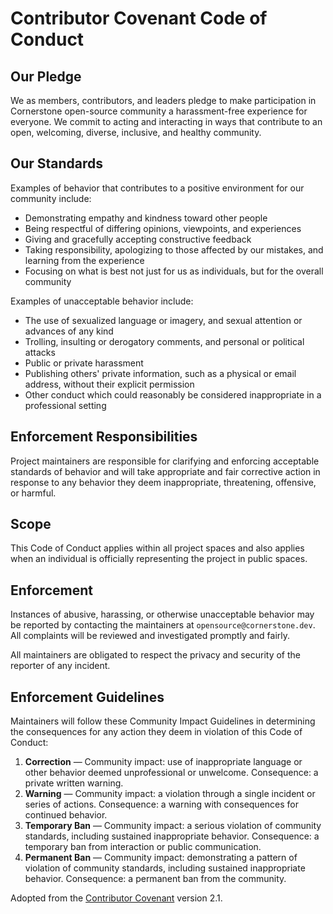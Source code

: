 # Contributor Covenant Code of Conduct

## Our Pledge

We as members, contributors, and leaders pledge to make participation in Cornerstone open-source community a harassment-free experience for everyone. We commit to acting and interacting in ways that contribute to an open, welcoming, diverse, inclusive, and healthy community.

## Our Standards

Examples of behavior that contributes to a positive environment for our community include:

- Demonstrating empathy and kindness toward other people
- Being respectful of differing opinions, viewpoints, and experiences
- Giving and gracefully accepting constructive feedback
- Taking responsibility, apologizing to those affected by our mistakes, and learning from the experience
- Focusing on what is best not just for us as individuals, but for the overall community

Examples of unacceptable behavior include:

- The use of sexualized language or imagery, and sexual attention or advances of any kind
- Trolling, insulting or derogatory comments, and personal or political attacks
- Public or private harassment
- Publishing others' private information, such as a physical or email address, without their explicit permission
- Other conduct which could reasonably be considered inappropriate in a professional setting

## Enforcement Responsibilities

Project maintainers are responsible for clarifying and enforcing acceptable standards of behavior and will take appropriate and fair corrective action in response to any behavior they deem inappropriate, threatening, offensive, or harmful.

## Scope

This Code of Conduct applies within all project spaces and also applies when an individual is officially representing the project in public spaces.

## Enforcement

Instances of abusive, harassing, or otherwise unacceptable behavior may be reported by contacting the maintainers at `opensource@cornerstone.dev`. All complaints will be reviewed and investigated promptly and fairly.

All maintainers are obligated to respect the privacy and security of the reporter of any incident.

## Enforcement Guidelines

Maintainers will follow these Community Impact Guidelines in determining the consequences for any action they deem in violation of this Code of Conduct:

1. **Correction** — Community impact: use of inappropriate language or other behavior deemed unprofessional or unwelcome. Consequence: a private written warning.
2. **Warning** — Community impact: a violation through a single incident or series of actions. Consequence: a warning with consequences for continued behavior.
3. **Temporary Ban** — Community impact: a serious violation of community standards, including sustained inappropriate behavior. Consequence: a temporary ban from interaction or public communication.
4. **Permanent Ban** — Community impact: demonstrating a pattern of violation of community standards, including sustained inappropriate behavior. Consequence: a permanent ban from the community.

Adopted from the [Contributor Covenant](https://www.contributor-covenant.org) version 2.1.
